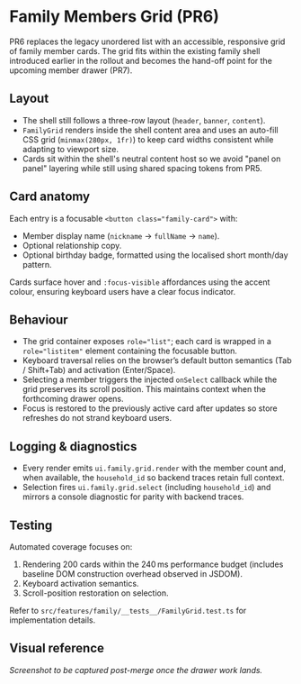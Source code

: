 # Family Members Grid (PR6)

PR6 replaces the legacy unordered list with an accessible, responsive grid of
family member cards. The grid fits within the existing family shell introduced
earlier in the rollout and becomes the hand-off point for the upcoming member
drawer (PR7).

## Layout

- The shell still follows a three-row layout (`header`, `banner`, `content`).
- `FamilyGrid` renders inside the shell content area and uses an auto-fill CSS
  grid (`minmax(280px, 1fr)`) to keep card widths consistent while adapting to
  viewport size.
- Cards sit within the shell's neutral content host so we avoid "panel on
  panel" layering while still using shared spacing tokens from PR5.

## Card anatomy

Each entry is a focusable `<button class="family-card">` with:

- Member display name (`nickname` → `fullName` → `name`).
- Optional relationship copy.
- Optional birthday badge, formatted using the localised short month/day
  pattern.

Cards surface hover and `:focus-visible` affordances using the accent colour,
ensuring keyboard users have a clear focus indicator.

## Behaviour

- The grid container exposes `role="list"`; each card is wrapped in a
  `role="listitem"` element containing the focusable button.
- Keyboard traversal relies on the browser’s default button semantics (Tab /
  Shift+Tab) and activation (Enter/Space).
- Selecting a member triggers the injected `onSelect` callback while the grid
  preserves its scroll position. This maintains context when the forthcoming
  drawer opens.
- Focus is restored to the previously active card after updates so store
  refreshes do not strand keyboard users.

## Logging & diagnostics

- Every render emits `ui.family.grid.render` with the member count and, when
  available, the `household_id` so backend traces retain full context.
- Selection fires `ui.family.grid.select` (including `household_id`) and
  mirrors a console diagnostic for parity with backend traces.

## Testing

Automated coverage focuses on:

1. Rendering 200 cards within the 240 ms performance budget (includes baseline
   DOM construction overhead observed in JSDOM).
2. Keyboard activation semantics.
3. Scroll-position restoration on selection.

Refer to `src/features/family/__tests__/FamilyGrid.test.ts` for implementation
details.

## Visual reference

_Screenshot to be captured post-merge once the drawer work lands._

